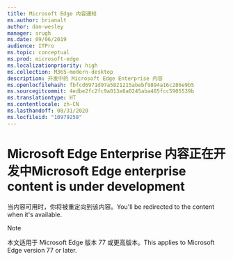 ```yaml
---
title: Microsoft Edge 内容通知
ms.author: brianalt
author: dan-wesley
manager: srugh
ms.date: 09/06/2019
audience: ITPro
ms.topic: conceptual
ms.prod: microsoft-edge
ms.localizationpriority: high
ms.collection: M365-modern-desktop
description: 开发中的 Microsoft Edge Enterprise 内容
ms.openlocfilehash: fbfcd6971d97a5821215abebf9894a16c286e9b5
ms.sourcegitcommit: 4edbe2fc2fc9a013e6a0245aba485fcc5905539b
ms.translationtype: HT
ms.contentlocale: zh-CN
ms.lasthandoff: 08/31/2020
ms.locfileid: "10979258"
---
```

# <span data-ttu-id="b8b0a-103">Microsoft Edge Enterprise 内容正在开发中</span><span class="sxs-lookup"><span data-stu-id="b8b0a-103">Microsoft Edge enterprise content is under development</span></span>

<span data-ttu-id="b8b0a-104">当内容可用时，你将被重定向到该内容。</span><span class="sxs-lookup"><span data-stu-id="b8b0a-104">You'll be redirected to the content when it's available.</span></span>

> [!NOTE]
> <span data-ttu-id="b8b0a-105">本文适用于 Microsoft Edge 版本 77 或更高版本。</span><span class="sxs-lookup"><span data-stu-id="b8b0a-105">This applies  to Microsoft Edge version 77 or later.</span></span>
